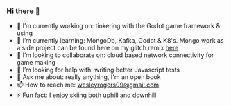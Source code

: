 ### Hi there 👋



- 🔭 I’m currently working on: tinkering with the Godot game framework & using
- 🌱 I’m currently learning: MongoDb, Kafka, Godot & K8's. Mongo work as a side project can be found here on my glitch remix [here](https://glitch.com/~mammoth-marvelous-glazer)
- 👯 I’m looking to collaborate on: cloud based network connectivity for game making
- 🤔 I’m looking for help with: writing better Javascript tests
- 💬 Ask me about: really anything, I'm an open book
- 📫 How to reach me: wesleyrogers09@gmail.com
- ⚡ Fun fact: I enjoy skiing both uphill and downhill

